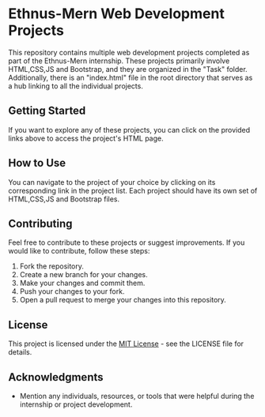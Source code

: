 # Ethnus-Mern Web Development Projects

This repository contains multiple web development projects completed as part of the Ethnus-Mern internship. These projects primarily involve HTML,CSS,JS and Bootstrap, and they are organized in the "Task" folder. Additionally, there is an "index.html" file in the root directory that serves as a hub linking to all the individual projects.


## Getting Started

If you want to explore any of these projects, you can click on the provided links above to access the project's HTML page.

## How to Use

You can navigate to the project of your choice by clicking on its corresponding link in the project list. Each project should have its own set of HTML,CSS,JS and Bootstrap files.

## Contributing

Feel free to contribute to these projects or suggest improvements. If you would like to contribute, follow these steps:

1. Fork the repository.
2. Create a new branch for your changes.
3. Make your changes and commit them.
4. Push your changes to your fork.
5. Open a pull request to merge your changes into this repository.

## License

This project is licensed under the [MIT License](LICENSE) - see the LICENSE file for details.

## Acknowledgments

- Mention any individuals, resources, or tools that were helpful during the internship or project development.
